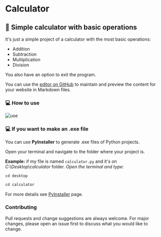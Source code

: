 # Calculator

## 📖 Simple calculator with basic operations

It's just a simple project of a calculator with the most basic operations:
- Addition
- Subtraction
- Multiplication
- Division

You also have an option to exit the program.


You can use the [editor on GitHub](https://github.com/ldequadra/ldequadra.github.io/edit/master/README.md) to maintain and preview the content for your website in Markdown files.

### 💻 How to use

![use](https://user-images.githubusercontent.com/56608210/91496712-fdd9cc80-e892-11ea-95d2-1270813b872c.gif)


### 💻 If you want to make an .exe file

You can use **PyInstaller** to generate .exe files of Python projects.

Open your terminal and navigate to the folder where your project is.

**Example:** if my file is named `calculator.py` and it's on _C:\Desktop\calculator_ folder.
_Open the terminal and type:_

```markdown
cd desktop
```

```markdown
cd calculator
```

For more details see [PyInstaller](https://www.pyinstaller.org/) page.

### Contributing

Pull requests and change suggestions are always welcome. For major changes, please open an issue first to discuss what you would like to change.
